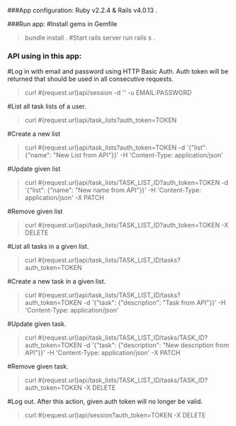 ###App configuration:
Ruby v2.2.4 & Rails v4.0.13 .
	
###Run app:
#Install gems in Gemfile
> bundle install .
#Start rails server
> run rails s .




### API using in this app:

#Log in with email and password using HTTP Basic Auth. Auth token will be returned that should be used in all consecutive requests.
>curl #{request.url}api/session -d '' -u EMAIL:PASSWORD

#List all task lists of a user.
>curl #{request.url}api/task_lists?auth_token=TOKEN

#Create a new list
>curl #{request.url}api/task_lists?auth_token=TOKEN -d '{"list": {"name": "New List from API"}}' -H 'Content-Type: application/json'

#Update given list
>curl #{request.url}api/task_lists/TASK_LIST_ID?auth_token=TOKEN -d '{"list": {"name": "New name from API"}}' -H 'Content-Type: application/json' -X PATCH

#Remove given list
>curl #{request.url}api/task_lists/TASK_LIST_ID?auth_token=TOKEN -X DELETE

#List all tasks in a given list.
>curl #{request.url}api/task_lists/TASK_LIST_ID/tasks?auth_token=TOKEN

#Create a new task in a given list.
>curl #{request.url}api/task_lists/TASK_LIST_ID/tasks?auth_token=TOKEN -d '{"task": {"description": "Task from API"}}' -H 'Content-Type: application/json'

#Update given task.
>curl #{request.url}api/task_lists/TASK_LIST_ID/tasks/TASK_ID?auth_token=TOKEN -d '{"task": {"description": "New description from API"}}' -H 'Content-Type: application/json' -X PATCH

#Remove given task.
>curl #{request.url}api/task_lists/TASK_LIST_ID/tasks/TASK_ID?auth_token=TOKEN -X DELETE

#Log out. After this action, given auth token will no longer be valid.
>curl #{request.url}api/session?auth_token=TOKEN -X DELETE
